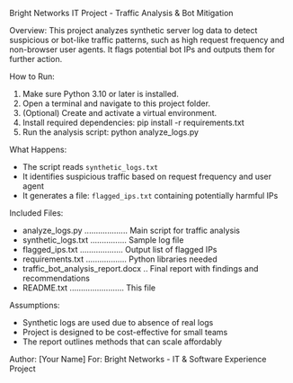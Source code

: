 Bright Networks IT Project - Traffic Analysis & Bot Mitigation

Overview:
This project analyzes synthetic server log data to detect suspicious or bot-like traffic patterns, such as high request frequency and non-browser user agents. It flags potential bot IPs and outputs them for further action.

How to Run:

1. Make sure Python 3.10 or later is installed.
2. Open a terminal and navigate to this project folder.
3. (Optional) Create and activate a virtual environment.
4. Install required dependencies:
   pip install -r requirements.txt
5. Run the analysis script:
   python analyze_logs.py

What Happens:

- The script reads `synthetic_logs.txt`
- It identifies suspicious traffic based on request frequency and user agent
- It generates a file: `flagged_ips.txt` containing potentially harmful IPs

Included Files:

- analyze_logs.py ................... Main script for traffic analysis
- synthetic_logs.txt ................ Sample log file
- flagged_ips.txt ................... Output list of flagged IPs
- requirements.txt .................. Python libraries needed
- traffic_bot_analysis_report.docx .. Final report with findings and recommendations
- README.txt ........................ This file

Assumptions:

- Synthetic logs are used due to absence of real logs
- Project is designed to be cost-effective for small teams
- The report outlines methods that can scale affordably

Author: [Your Name]
For: Bright Networks - IT & Software Experience Project

